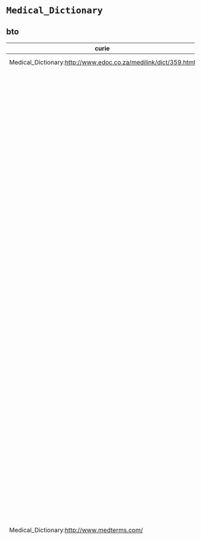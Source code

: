 # `Medical_Dictionary`

## bto

| curie                                                                |   usages | nodes                                                                                                                                                                                                                                                                                                                                                                                                                                                                                                                                                                                                                                                                                                                                                                                                                                                                                                                                                                                                                                                                                                                                                                                                                                                                                                                                                                                                                                                                                                                                                                                                                                                                                                                                                                                                                                                                                                                                                                                                                                                                                                                                                                                                                                                                                                                                                                                                                                                                                                                                                                                                                                                                                                                                                                                                                                                                                                                                                                                                                                                                                                                                                                                                                                                                                                                                                                                                                                                                                                                                                                                                                                                                                                                                                                                                                                                                                                                                                                                                                                                                                                                                                                                                                                                                                                                                                                                                                                                                                                                                                                                                                                                                                                                                                                                                                                                                                                                                                                                                                                                                                                                                                                                                                                                                                                                                                                                                                                                                                                                                                                                                                                                                                                                                                                                                                                                                                                                                                                                                                                                                                                                                                                                                                                                                                                                                                                                                                                                                                                                                                                                                                                                                                                                                                                                                                                                                                                                                                                                                                                                                                                                                                                                                                                                                                                                                                                                                                                                                                                                                                                                                                                                                                                                                                                                                                                                                                                                                                                                                                                                                                                                                                                                                                                                                                                                                                                                                                                                                                                                                                                                                                                                                                                                                                                                                                                                                                                                                                                                                                                                                                                                                                                                                                                                                                                                                                                                                                                                                                                                                                                                                                                                                                                                                                                                                                                                                                                                                                                                                                                                                                                                                                                                                                                                                                                                                                                                                                                                                                                                                                                                                                                                                                                                                                                                                                                                                                                                                                                                                                                                                                                                                                                                                                                                                                                                                                                                                                                                                                                                                                                                                                                                                                                                                                                                                                                                                                                                                                                                                                                                                                                                 |
|----------------------------------------------------------------------|----------|-----------------------------------------------------------------------------------------------------------------------------------------------------------------------------------------------------------------------------------------------------------------------------------------------------------------------------------------------------------------------------------------------------------------------------------------------------------------------------------------------------------------------------------------------------------------------------------------------------------------------------------------------------------------------------------------------------------------------------------------------------------------------------------------------------------------------------------------------------------------------------------------------------------------------------------------------------------------------------------------------------------------------------------------------------------------------------------------------------------------------------------------------------------------------------------------------------------------------------------------------------------------------------------------------------------------------------------------------------------------------------------------------------------------------------------------------------------------------------------------------------------------------------------------------------------------------------------------------------------------------------------------------------------------------------------------------------------------------------------------------------------------------------------------------------------------------------------------------------------------------------------------------------------------------------------------------------------------------------------------------------------------------------------------------------------------------------------------------------------------------------------------------------------------------------------------------------------------------------------------------------------------------------------------------------------------------------------------------------------------------------------------------------------------------------------------------------------------------------------------------------------------------------------------------------------------------------------------------------------------------------------------------------------------------------------------------------------------------------------------------------------------------------------------------------------------------------------------------------------------------------------------------------------------------------------------------------------------------------------------------------------------------------------------------------------------------------------------------------------------------------------------------------------------------------------------------------------------------------------------------------------------------------------------------------------------------------------------------------------------------------------------------------------------------------------------------------------------------------------------------------------------------------------------------------------------------------------------------------------------------------------------------------------------------------------------------------------------------------------------------------------------------------------------------------------------------------------------------------------------------------------------------------------------------------------------------------------------------------------------------------------------------------------------------------------------------------------------------------------------------------------------------------------------------------------------------------------------------------------------------------------------------------------------------------------------------------------------------------------------------------------------------------------------------------------------------------------------------------------------------------------------------------------------------------------------------------------------------------------------------------------------------------------------------------------------------------------------------------------------------------------------------------------------------------------------------------------------------------------------------------------------------------------------------------------------------------------------------------------------------------------------------------------------------------------------------------------------------------------------------------------------------------------------------------------------------------------------------------------------------------------------------------------------------------------------------------------------------------------------------------------------------------------------------------------------------------------------------------------------------------------------------------------------------------------------------------------------------------------------------------------------------------------------------------------------------------------------------------------------------------------------------------------------------------------------------------------------------------------------------------------------------------------------------------------------------------------------------------------------------------------------------------------------------------------------------------------------------------------------------------------------------------------------------------------------------------------------------------------------------------------------------------------------------------------------------------------------------------------------------------------------------------------------------------------------------------------------------------------------------------------------------------------------------------------------------------------------------------------------------------------------------------------------------------------------------------------------------------------------------------------------------------------------------------------------------------------------------------------------------------------------------------------------------------------------------------------------------------------------------------------------------------------------------------------------------------------------------------------------------------------------------------------------------------------------------------------------------------------------------------------------------------------------------------------------------------------------------------------------------------------------------------------------------------------------------------------------------------------------------------------------------------------------------------------------------------------------------------------------------------------------------------------------------------------------------------------------------------------------------------------------------------------------------------------------------------------------------------------------------------------------------------------------------------------------------------------------------------------------------------------------------------------------------------------------------------------------------------------------------------------------------------------------------------------------------------------------------------------------------------------------------------------------------------------------------------------------------------------------------------------------------------------------------------------------------------------------------------------------------------------------------------------------------------------------------------------------------------------------------------------------------------------------------------------------------------------------------------------------------------------------------------------------------------------------------------------------------------------------------------------------------------------------------------------------------------------------------------------------------------------------------------------------------------------------------------------------------------------------------------------------------------------------------------------------------------------------------------------------------------------------------------------------------------------------------------------------------------------------------------------------------------------------------------------------------------------------------------------------------------------------------------------------------------------------------------------------------------------------------------------------------------------------------------------------------------------------------------------------------------------------------------------------------------------------------------------------------------------------------------------------------------------------------------------------------------------------------------------------------------------------------------------------------------------------------------------------------------------------------------------------------------------------------------------------------------------------------------------------------------------------------------------------------------------------------------------------------------------------------------------------------------------------------------------------------------------------------------------------------------------------------------------------------------------------------------------------------------------------------------------------------------------------------------------------------------------------------------------------------------------------------------------------------------------------------------------------------------------------------------------------------------------------------------------------------------------------------------------------------------------------------------------------------------------------------------------------------------------------------------------------------------------------------------------------------------------------------------------------------------------------------------------------------------------------------------------------------------------------------------------------------------------------------------------------------------------------------------------------------------------------------------------------------------------------------------------------------------------------------------------------------------------------------------------------------------------------------------------------------------------------------------------------------------------------------------------------------------------------------------------------------------------------------------------------------------------------------------------------------------------------------------------------------------------------------------------------------------------------------|
| Medical_Dictionary:http://www.edoc.co.za/medilink/dict/359.html      |        1 | [http://purl.obolibrary.org/obo/BTO:0000025](https://bioregistry.io/http://purl.obolibrary.org/obo/BTO:0000025)                                                                                                                                                                                                                                                                                                                                                                                                                                                                                                                                                                                                                                                                                                                                                                                                                                                                                                                                                                                                                                                                                                                                                                                                                                                                                                                                                                                                                                                                                                                                                                                                                                                                                                                                                                                                                                                                                                                                                                                                                                                                                                                                                                                                                                                                                                                                                                                                                                                                                                                                                                                                                                                                                                                                                                                                                                                                                                                                                                                                                                                                                                                                                                                                                                                                                                                                                                                                                                                                                                                                                                                                                                                                                                                                                                                                                                                                                                                                                                                                                                                                                                                                                                                                                                                                                                                                                                                                                                                                                                                                                                                                                                                                                                                                                                                                                                                                                                                                                                                                                                                                                                                                                                                                                                                                                                                                                                                                                                                                                                                                                                                                                                                                                                                                                                                                                                                                                                                                                                                                                                                                                                                                                                                                                                                                                                                                                                                                                                                                                                                                                                                                                                                                                                                                                                                                                                                                                                                                                                                                                                                                                                                                                                                                                                                                                                                                                                                                                                                                                                                                                                                                                                                                                                                                                                                                                                                                                                                                                                                                                                                                                                                                                                                                                                                                                                                                                                                                                                                                                                                                                                                                                                                                                                                                                                                                                                                                                                                                                                                                                                                                                                                                                                                                                                                                                                                                                                                                                                                                                                                                                                                                                                                                                                                                                                                                                                                                                                                                                                                                                                                                                                                                                                                                                                                                                                                                                                                                                                                                                                                                                                                                                                                                                                                                                                                                                                                                                                                                                                                                                                                                                                                                                                                                                                                                                                                                                                                                                                                                                                                                                                                                                                                                                                                                                                                                                                                                                                                                                                                                       |
| Medical_Dictionary:http://www.medterms.com/                          |       61 | [http://purl.obolibrary.org/obo/BTO:0000035](https://bioregistry.io/http://purl.obolibrary.org/obo/BTO:0000035), [http://purl.obolibrary.org/obo/BTO:0000081](https://bioregistry.io/http://purl.obolibrary.org/obo/BTO:0000081), [http://purl.obolibrary.org/obo/BTO:0000227](https://bioregistry.io/http://purl.obolibrary.org/obo/BTO:0000227), [http://purl.obolibrary.org/obo/BTO:0000654](https://bioregistry.io/http://purl.obolibrary.org/obo/BTO:0000654), [http://purl.obolibrary.org/obo/BTO:0000966](https://bioregistry.io/http://purl.obolibrary.org/obo/BTO:0000966), [http://purl.obolibrary.org/obo/BTO:0001027](https://bioregistry.io/http://purl.obolibrary.org/obo/BTO:0001027), [http://purl.obolibrary.org/obo/BTO:0001028](https://bioregistry.io/http://purl.obolibrary.org/obo/BTO:0001028), [http://purl.obolibrary.org/obo/BTO:0001076](https://bioregistry.io/http://purl.obolibrary.org/obo/BTO:0001076), [http://purl.obolibrary.org/obo/BTO:0001286](https://bioregistry.io/http://purl.obolibrary.org/obo/BTO:0001286), [http://purl.obolibrary.org/obo/BTO:0001298](https://bioregistry.io/http://purl.obolibrary.org/obo/BTO:0001298), [http://purl.obolibrary.org/obo/BTO:0001573](https://bioregistry.io/http://purl.obolibrary.org/obo/BTO:0001573), [http://purl.obolibrary.org/obo/BTO:0001629](https://bioregistry.io/http://purl.obolibrary.org/obo/BTO:0001629), [http://purl.obolibrary.org/obo/BTO:0001630](https://bioregistry.io/http://purl.obolibrary.org/obo/BTO:0001630), [http://purl.obolibrary.org/obo/BTO:0001631](https://bioregistry.io/http://purl.obolibrary.org/obo/BTO:0001631), [http://purl.obolibrary.org/obo/BTO:0001702](https://bioregistry.io/http://purl.obolibrary.org/obo/BTO:0001702), [http://purl.obolibrary.org/obo/BTO:0001703](https://bioregistry.io/http://purl.obolibrary.org/obo/BTO:0001703), [http://purl.obolibrary.org/obo/BTO:0001774](https://bioregistry.io/http://purl.obolibrary.org/obo/BTO:0001774), [http://purl.obolibrary.org/obo/BTO:0001997](https://bioregistry.io/http://purl.obolibrary.org/obo/BTO:0001997), [http://purl.obolibrary.org/obo/BTO:0002042](https://bioregistry.io/http://purl.obolibrary.org/obo/BTO:0002042), [http://purl.obolibrary.org/obo/BTO:0002059](https://bioregistry.io/http://purl.obolibrary.org/obo/BTO:0002059), [http://purl.obolibrary.org/obo/BTO:0002373](https://bioregistry.io/http://purl.obolibrary.org/obo/BTO:0002373), [http://purl.obolibrary.org/obo/BTO:0002672](https://bioregistry.io/http://purl.obolibrary.org/obo/BTO:0002672), [http://purl.obolibrary.org/obo/BTO:0002698](https://bioregistry.io/http://purl.obolibrary.org/obo/BTO:0002698), [http://purl.obolibrary.org/obo/BTO:0002781](https://bioregistry.io/http://purl.obolibrary.org/obo/BTO:0002781), [http://purl.obolibrary.org/obo/BTO:0002782](https://bioregistry.io/http://purl.obolibrary.org/obo/BTO:0002782), [http://purl.obolibrary.org/obo/BTO:0002783](https://bioregistry.io/http://purl.obolibrary.org/obo/BTO:0002783), [http://purl.obolibrary.org/obo/BTO:0002820](https://bioregistry.io/http://purl.obolibrary.org/obo/BTO:0002820), [http://purl.obolibrary.org/obo/BTO:0002843](https://bioregistry.io/http://purl.obolibrary.org/obo/BTO:0002843), [http://purl.obolibrary.org/obo/BTO:0002844](https://bioregistry.io/http://purl.obolibrary.org/obo/BTO:0002844), [http://purl.obolibrary.org/obo/BTO:0003120](https://bioregistry.io/http://purl.obolibrary.org/obo/BTO:0003120), [http://purl.obolibrary.org/obo/BTO:0003168](https://bioregistry.io/http://purl.obolibrary.org/obo/BTO:0003168), [http://purl.obolibrary.org/obo/BTO:0003271](https://bioregistry.io/http://purl.obolibrary.org/obo/BTO:0003271), [http://purl.obolibrary.org/obo/BTO:0003272](https://bioregistry.io/http://purl.obolibrary.org/obo/BTO:0003272), [http://purl.obolibrary.org/obo/BTO:0003358](https://bioregistry.io/http://purl.obolibrary.org/obo/BTO:0003358), [http://purl.obolibrary.org/obo/BTO:0003395](https://bioregistry.io/http://purl.obolibrary.org/obo/BTO:0003395), [http://purl.obolibrary.org/obo/BTO:0003497](https://bioregistry.io/http://purl.obolibrary.org/obo/BTO:0003497), [http://purl.obolibrary.org/obo/BTO:0003616](https://bioregistry.io/http://purl.obolibrary.org/obo/BTO:0003616), [http://purl.obolibrary.org/obo/BTO:0003744](https://bioregistry.io/http://purl.obolibrary.org/obo/BTO:0003744), [http://purl.obolibrary.org/obo/BTO:0003745](https://bioregistry.io/http://purl.obolibrary.org/obo/BTO:0003745), [http://purl.obolibrary.org/obo/BTO:0003833](https://bioregistry.io/http://purl.obolibrary.org/obo/BTO:0003833), [http://purl.obolibrary.org/obo/BTO:0003848](https://bioregistry.io/http://purl.obolibrary.org/obo/BTO:0003848), [http://purl.obolibrary.org/obo/BTO:0004052](https://bioregistry.io/http://purl.obolibrary.org/obo/BTO:0004052), [http://purl.obolibrary.org/obo/BTO:0004140](https://bioregistry.io/http://purl.obolibrary.org/obo/BTO:0004140), [http://purl.obolibrary.org/obo/BTO:0004255](https://bioregistry.io/http://purl.obolibrary.org/obo/BTO:0004255), [http://purl.obolibrary.org/obo/BTO:0004258](https://bioregistry.io/http://purl.obolibrary.org/obo/BTO:0004258), [http://purl.obolibrary.org/obo/BTO:0004261](https://bioregistry.io/http://purl.obolibrary.org/obo/BTO:0004261), [http://purl.obolibrary.org/obo/BTO:0004293](https://bioregistry.io/http://purl.obolibrary.org/obo/BTO:0004293), [http://purl.obolibrary.org/obo/BTO:0004294](https://bioregistry.io/http://purl.obolibrary.org/obo/BTO:0004294), [http://purl.obolibrary.org/obo/BTO:0004307](https://bioregistry.io/http://purl.obolibrary.org/obo/BTO:0004307), [http://purl.obolibrary.org/obo/BTO:0004363](https://bioregistry.io/http://purl.obolibrary.org/obo/BTO:0004363), [http://purl.obolibrary.org/obo/BTO:0004364](https://bioregistry.io/http://purl.obolibrary.org/obo/BTO:0004364), [http://purl.obolibrary.org/obo/BTO:0004534](https://bioregistry.io/http://purl.obolibrary.org/obo/BTO:0004534), [http://purl.obolibrary.org/obo/BTO:0004628](https://bioregistry.io/http://purl.obolibrary.org/obo/BTO:0004628), [http://purl.obolibrary.org/obo/BTO:0004642](https://bioregistry.io/http://purl.obolibrary.org/obo/BTO:0004642), [http://purl.obolibrary.org/obo/BTO:0004709](https://bioregistry.io/http://purl.obolibrary.org/obo/BTO:0004709), [http://purl.obolibrary.org/obo/BTO:0004779](https://bioregistry.io/http://purl.obolibrary.org/obo/BTO:0004779), [http://purl.obolibrary.org/obo/BTO:0004973](https://bioregistry.io/http://purl.obolibrary.org/obo/BTO:0004973), [http://purl.obolibrary.org/obo/BTO:0004974](https://bioregistry.io/http://purl.obolibrary.org/obo/BTO:0004974), [http://purl.obolibrary.org/obo/BTO:0004976](https://bioregistry.io/http://purl.obolibrary.org/obo/BTO:0004976), [http://purl.obolibrary.org/obo/BTO:0005089](https://bioregistry.io/http://purl.obolibrary.org/obo/BTO:0005089), [http://purl.obolibrary.org/obo/BTO:0005257](https://bioregistry.io/http://purl.obolibrary.org/obo/BTO:0005257)                                                                                                                                                                                                                                                                                                                                                                                                                                                                                                                                                                                                                                                                                                                                                                                                                                                                                                                                                                                                                                                                                                                                                                                                                                                                                                                                                                                                                                                                                                                                                                                                                                                                                                                                                                                                                                                                                                                                                                                                                                                                                                                                                                                                                                                                                                                                                                                                                                                                                                                                                                                                                                                                                                                                                                                                                                                                                                                                                                                                                                                                                                                                                                                                                                                                                                                                                                                                                                                                                                                                                                                                                                                                                                                                                                                                                                                                                                                                                                                                                                                                                                                                                                                                                                                                                                                                                                                                                                                                                                                                                                                                                                                                                                                                                                                                                                                                                                                                           |
| Medical_Dictionary:http://medical-dictionary.thefreedictionary.com/  |      103 | [http://purl.obolibrary.org/obo/BTO:0000407](https://bioregistry.io/http://purl.obolibrary.org/obo/BTO:0000407), [http://purl.obolibrary.org/obo/BTO:0000618](https://bioregistry.io/http://purl.obolibrary.org/obo/BTO:0000618), [http://purl.obolibrary.org/obo/BTO:0001775](https://bioregistry.io/http://purl.obolibrary.org/obo/BTO:0001775), [http://purl.obolibrary.org/obo/BTO:0002204](https://bioregistry.io/http://purl.obolibrary.org/obo/BTO:0002204), [http://purl.obolibrary.org/obo/BTO:0002326](https://bioregistry.io/http://purl.obolibrary.org/obo/BTO:0002326), [http://purl.obolibrary.org/obo/BTO:0002695](https://bioregistry.io/http://purl.obolibrary.org/obo/BTO:0002695), [http://purl.obolibrary.org/obo/BTO:0002861](https://bioregistry.io/http://purl.obolibrary.org/obo/BTO:0002861), [http://purl.obolibrary.org/obo/BTO:0003095](https://bioregistry.io/http://purl.obolibrary.org/obo/BTO:0003095), [http://purl.obolibrary.org/obo/BTO:0003388](https://bioregistry.io/http://purl.obolibrary.org/obo/BTO:0003388), [http://purl.obolibrary.org/obo/BTO:0003604](https://bioregistry.io/http://purl.obolibrary.org/obo/BTO:0003604), [http://purl.obolibrary.org/obo/BTO:0003736](https://bioregistry.io/http://purl.obolibrary.org/obo/BTO:0003736), [http://purl.obolibrary.org/obo/BTO:0003751](https://bioregistry.io/http://purl.obolibrary.org/obo/BTO:0003751), [http://purl.obolibrary.org/obo/BTO:0003752](https://bioregistry.io/http://purl.obolibrary.org/obo/BTO:0003752), [http://purl.obolibrary.org/obo/BTO:0003791](https://bioregistry.io/http://purl.obolibrary.org/obo/BTO:0003791), [http://purl.obolibrary.org/obo/BTO:0003871](https://bioregistry.io/http://purl.obolibrary.org/obo/BTO:0003871), [http://purl.obolibrary.org/obo/BTO:0003939](https://bioregistry.io/http://purl.obolibrary.org/obo/BTO:0003939), [http://purl.obolibrary.org/obo/BTO:0003995](https://bioregistry.io/http://purl.obolibrary.org/obo/BTO:0003995), [http://purl.obolibrary.org/obo/BTO:0003996](https://bioregistry.io/http://purl.obolibrary.org/obo/BTO:0003996), [http://purl.obolibrary.org/obo/BTO:0004032](https://bioregistry.io/http://purl.obolibrary.org/obo/BTO:0004032), [http://purl.obolibrary.org/obo/BTO:0004033](https://bioregistry.io/http://purl.obolibrary.org/obo/BTO:0004033), [http://purl.obolibrary.org/obo/BTO:0004038](https://bioregistry.io/http://purl.obolibrary.org/obo/BTO:0004038), [http://purl.obolibrary.org/obo/BTO:0004138](https://bioregistry.io/http://purl.obolibrary.org/obo/BTO:0004138), [http://purl.obolibrary.org/obo/BTO:0004147](https://bioregistry.io/http://purl.obolibrary.org/obo/BTO:0004147), [http://purl.obolibrary.org/obo/BTO:0004148](https://bioregistry.io/http://purl.obolibrary.org/obo/BTO:0004148), [http://purl.obolibrary.org/obo/BTO:0004149](https://bioregistry.io/http://purl.obolibrary.org/obo/BTO:0004149), [http://purl.obolibrary.org/obo/BTO:0004150](https://bioregistry.io/http://purl.obolibrary.org/obo/BTO:0004150), [http://purl.obolibrary.org/obo/BTO:0004196](https://bioregistry.io/http://purl.obolibrary.org/obo/BTO:0004196), [http://purl.obolibrary.org/obo/BTO:0004304](https://bioregistry.io/http://purl.obolibrary.org/obo/BTO:0004304), [http://purl.obolibrary.org/obo/BTO:0004375](https://bioregistry.io/http://purl.obolibrary.org/obo/BTO:0004375), [http://purl.obolibrary.org/obo/BTO:0004518](https://bioregistry.io/http://purl.obolibrary.org/obo/BTO:0004518), [http://purl.obolibrary.org/obo/BTO:0004524](https://bioregistry.io/http://purl.obolibrary.org/obo/BTO:0004524), [http://purl.obolibrary.org/obo/BTO:0004528](https://bioregistry.io/http://purl.obolibrary.org/obo/BTO:0004528), [http://purl.obolibrary.org/obo/BTO:0004558](https://bioregistry.io/http://purl.obolibrary.org/obo/BTO:0004558), [http://purl.obolibrary.org/obo/BTO:0004570](https://bioregistry.io/http://purl.obolibrary.org/obo/BTO:0004570), [http://purl.obolibrary.org/obo/BTO:0004593](https://bioregistry.io/http://purl.obolibrary.org/obo/BTO:0004593), [http://purl.obolibrary.org/obo/BTO:0004657](https://bioregistry.io/http://purl.obolibrary.org/obo/BTO:0004657), [http://purl.obolibrary.org/obo/BTO:0004685](https://bioregistry.io/http://purl.obolibrary.org/obo/BTO:0004685), [http://purl.obolibrary.org/obo/BTO:0004686](https://bioregistry.io/http://purl.obolibrary.org/obo/BTO:0004686), [http://purl.obolibrary.org/obo/BTO:0004695](https://bioregistry.io/http://purl.obolibrary.org/obo/BTO:0004695), [http://purl.obolibrary.org/obo/BTO:0004705](https://bioregistry.io/http://purl.obolibrary.org/obo/BTO:0004705), [http://purl.obolibrary.org/obo/BTO:0004706](https://bioregistry.io/http://purl.obolibrary.org/obo/BTO:0004706), [http://purl.obolibrary.org/obo/BTO:0004707](https://bioregistry.io/http://purl.obolibrary.org/obo/BTO:0004707), [http://purl.obolibrary.org/obo/BTO:0004708](https://bioregistry.io/http://purl.obolibrary.org/obo/BTO:0004708), [http://purl.obolibrary.org/obo/BTO:0004901](https://bioregistry.io/http://purl.obolibrary.org/obo/BTO:0004901), [http://purl.obolibrary.org/obo/BTO:0004902](https://bioregistry.io/http://purl.obolibrary.org/obo/BTO:0004902), [http://purl.obolibrary.org/obo/BTO:0004913](https://bioregistry.io/http://purl.obolibrary.org/obo/BTO:0004913), [http://purl.obolibrary.org/obo/BTO:0004980](https://bioregistry.io/http://purl.obolibrary.org/obo/BTO:0004980), [http://purl.obolibrary.org/obo/BTO:0004982](https://bioregistry.io/http://purl.obolibrary.org/obo/BTO:0004982), [http://purl.obolibrary.org/obo/BTO:0004985](https://bioregistry.io/http://purl.obolibrary.org/obo/BTO:0004985), [http://purl.obolibrary.org/obo/BTO:0004998](https://bioregistry.io/http://purl.obolibrary.org/obo/BTO:0004998), [http://purl.obolibrary.org/obo/BTO:0005007](https://bioregistry.io/http://purl.obolibrary.org/obo/BTO:0005007), [http://purl.obolibrary.org/obo/BTO:0005078](https://bioregistry.io/http://purl.obolibrary.org/obo/BTO:0005078), [http://purl.obolibrary.org/obo/BTO:0005081](https://bioregistry.io/http://purl.obolibrary.org/obo/BTO:0005081), [http://purl.obolibrary.org/obo/BTO:0005084](https://bioregistry.io/http://purl.obolibrary.org/obo/BTO:0005084), [http://purl.obolibrary.org/obo/BTO:0005115](https://bioregistry.io/http://purl.obolibrary.org/obo/BTO:0005115), [http://purl.obolibrary.org/obo/BTO:0005132](https://bioregistry.io/http://purl.obolibrary.org/obo/BTO:0005132), [http://purl.obolibrary.org/obo/BTO:0005151](https://bioregistry.io/http://purl.obolibrary.org/obo/BTO:0005151), [http://purl.obolibrary.org/obo/BTO:0005313](https://bioregistry.io/http://purl.obolibrary.org/obo/BTO:0005313), [http://purl.obolibrary.org/obo/BTO:0005318](https://bioregistry.io/http://purl.obolibrary.org/obo/BTO:0005318), [http://purl.obolibrary.org/obo/BTO:0005414](https://bioregistry.io/http://purl.obolibrary.org/obo/BTO:0005414), [http://purl.obolibrary.org/obo/BTO:0005454](https://bioregistry.io/http://purl.obolibrary.org/obo/BTO:0005454), [http://purl.obolibrary.org/obo/BTO:0005563](https://bioregistry.io/http://purl.obolibrary.org/obo/BTO:0005563), [http://purl.obolibrary.org/obo/BTO:0005567](https://bioregistry.io/http://purl.obolibrary.org/obo/BTO:0005567), [http://purl.obolibrary.org/obo/BTO:0005579](https://bioregistry.io/http://purl.obolibrary.org/obo/BTO:0005579), [http://purl.obolibrary.org/obo/BTO:0005610](https://bioregistry.io/http://purl.obolibrary.org/obo/BTO:0005610), [http://purl.obolibrary.org/obo/BTO:0005618](https://bioregistry.io/http://purl.obolibrary.org/obo/BTO:0005618), [http://purl.obolibrary.org/obo/BTO:0005626](https://bioregistry.io/http://purl.obolibrary.org/obo/BTO:0005626), [http://purl.obolibrary.org/obo/BTO:0005630](https://bioregistry.io/http://purl.obolibrary.org/obo/BTO:0005630), [http://purl.obolibrary.org/obo/BTO:0005676](https://bioregistry.io/http://purl.obolibrary.org/obo/BTO:0005676), [http://purl.obolibrary.org/obo/BTO:0005695](https://bioregistry.io/http://purl.obolibrary.org/obo/BTO:0005695), [http://purl.obolibrary.org/obo/BTO:0005759](https://bioregistry.io/http://purl.obolibrary.org/obo/BTO:0005759), [http://purl.obolibrary.org/obo/BTO:0005799](https://bioregistry.io/http://purl.obolibrary.org/obo/BTO:0005799), [http://purl.obolibrary.org/obo/BTO:0005817](https://bioregistry.io/http://purl.obolibrary.org/obo/BTO:0005817), [http://purl.obolibrary.org/obo/BTO:0005822](https://bioregistry.io/http://purl.obolibrary.org/obo/BTO:0005822), [http://purl.obolibrary.org/obo/BTO:0005824](https://bioregistry.io/http://purl.obolibrary.org/obo/BTO:0005824), [http://purl.obolibrary.org/obo/BTO:0005829](https://bioregistry.io/http://purl.obolibrary.org/obo/BTO:0005829), [http://purl.obolibrary.org/obo/BTO:0005830](https://bioregistry.io/http://purl.obolibrary.org/obo/BTO:0005830), [http://purl.obolibrary.org/obo/BTO:0005831](https://bioregistry.io/http://purl.obolibrary.org/obo/BTO:0005831), [http://purl.obolibrary.org/obo/BTO:0005832](https://bioregistry.io/http://purl.obolibrary.org/obo/BTO:0005832), [http://purl.obolibrary.org/obo/BTO:0005833](https://bioregistry.io/http://purl.obolibrary.org/obo/BTO:0005833), [http://purl.obolibrary.org/obo/BTO:0005834](https://bioregistry.io/http://purl.obolibrary.org/obo/BTO:0005834), [http://purl.obolibrary.org/obo/BTO:0005835](https://bioregistry.io/http://purl.obolibrary.org/obo/BTO:0005835), [http://purl.obolibrary.org/obo/BTO:0005854](https://bioregistry.io/http://purl.obolibrary.org/obo/BTO:0005854), [http://purl.obolibrary.org/obo/BTO:0005877](https://bioregistry.io/http://purl.obolibrary.org/obo/BTO:0005877), [http://purl.obolibrary.org/obo/BTO:0005959](https://bioregistry.io/http://purl.obolibrary.org/obo/BTO:0005959), [http://purl.obolibrary.org/obo/BTO:0005960](https://bioregistry.io/http://purl.obolibrary.org/obo/BTO:0005960), [http://purl.obolibrary.org/obo/BTO:0005981](https://bioregistry.io/http://purl.obolibrary.org/obo/BTO:0005981), [http://purl.obolibrary.org/obo/BTO:0006051](https://bioregistry.io/http://purl.obolibrary.org/obo/BTO:0006051), [http://purl.obolibrary.org/obo/BTO:0006175](https://bioregistry.io/http://purl.obolibrary.org/obo/BTO:0006175), [http://purl.obolibrary.org/obo/BTO:0006176](https://bioregistry.io/http://purl.obolibrary.org/obo/BTO:0006176), [http://purl.obolibrary.org/obo/BTO:0006177](https://bioregistry.io/http://purl.obolibrary.org/obo/BTO:0006177), [http://purl.obolibrary.org/obo/BTO:0006178](https://bioregistry.io/http://purl.obolibrary.org/obo/BTO:0006178), [http://purl.obolibrary.org/obo/BTO:0006179](https://bioregistry.io/http://purl.obolibrary.org/obo/BTO:0006179), [http://purl.obolibrary.org/obo/BTO:0006180](https://bioregistry.io/http://purl.obolibrary.org/obo/BTO:0006180), [http://purl.obolibrary.org/obo/BTO:0006184](https://bioregistry.io/http://purl.obolibrary.org/obo/BTO:0006184), [http://purl.obolibrary.org/obo/BTO:0006193](https://bioregistry.io/http://purl.obolibrary.org/obo/BTO:0006193), [http://purl.obolibrary.org/obo/BTO:0006205](https://bioregistry.io/http://purl.obolibrary.org/obo/BTO:0006205), [http://purl.obolibrary.org/obo/BTO:0006223](https://bioregistry.io/http://purl.obolibrary.org/obo/BTO:0006223), [http://purl.obolibrary.org/obo/BTO:0006238](https://bioregistry.io/http://purl.obolibrary.org/obo/BTO:0006238), [http://purl.obolibrary.org/obo/BTO:0006266](https://bioregistry.io/http://purl.obolibrary.org/obo/BTO:0006266), [http://purl.obolibrary.org/obo/BTO:0006267](https://bioregistry.io/http://purl.obolibrary.org/obo/BTO:0006267), [http://purl.obolibrary.org/obo/BTO:0006300](https://bioregistry.io/http://purl.obolibrary.org/obo/BTO:0006300), [http://purl.obolibrary.org/obo/BTO:0006357](https://bioregistry.io/http://purl.obolibrary.org/obo/BTO:0006357) |
| Medical_Dictionary:http://cancerweb.ncl.ac.uk/omd/                   |        1 | [http://purl.obolibrary.org/obo/BTO:0000621](https://bioregistry.io/http://purl.obolibrary.org/obo/BTO:0000621)                                                                                                                                                                                                                                                                                                                                                                                                                                                                                                                                                                                                                                                                                                                                                                                                                                                                                                                                                                                                                                                                                                                                                                                                                                                                                                                                                                                                                                                                                                                                                                                                                                                                                                                                                                                                                                                                                                                                                                                                                                                                                                                                                                                                                                                                                                                                                                                                                                                                                                                                                                                                                                                                                                                                                                                                                                                                                                                                                                                                                                                                                                                                                                                                                                                                                                                                                                                                                                                                                                                                                                                                                                                                                                                                                                                                                                                                                                                                                                                                                                                                                                                                                                                                                                                                                                                                                                                                                                                                                                                                                                                                                                                                                                                                                                                                                                                                                                                                                                                                                                                                                                                                                                                                                                                                                                                                                                                                                                                                                                                                                                                                                                                                                                                                                                                                                                                                                                                                                                                                                                                                                                                                                                                                                                                                                                                                                                                                                                                                                                                                                                                                                                                                                                                                                                                                                                                                                                                                                                                                                                                                                                                                                                                                                                                                                                                                                                                                                                                                                                                                                                                                                                                                                                                                                                                                                                                                                                                                                                                                                                                                                                                                                                                                                                                                                                                                                                                                                                                                                                                                                                                                                                                                                                                                                                                                                                                                                                                                                                                                                                                                                                                                                                                                                                                                                                                                                                                                                                                                                                                                                                                                                                                                                                                                                                                                                                                                                                                                                                                                                                                                                                                                                                                                                                                                                                                                                                                                                                                                                                                                                                                                                                                                                                                                                                                                                                                                                                                                                                                                                                                                                                                                                                                                                                                                                                                                                                                                                                                                                                                                                                                                                                                                                                                                                                                                                                                                                                                                                                                                       |
| Medical_Dictionary:http://www.medilexicon.com/                       |       27 | [http://purl.obolibrary.org/obo/BTO:0002700](https://bioregistry.io/http://purl.obolibrary.org/obo/BTO:0002700), [http://purl.obolibrary.org/obo/BTO:0002705](https://bioregistry.io/http://purl.obolibrary.org/obo/BTO:0002705), [http://purl.obolibrary.org/obo/BTO:0003164](https://bioregistry.io/http://purl.obolibrary.org/obo/BTO:0003164), [http://purl.obolibrary.org/obo/BTO:0003175](https://bioregistry.io/http://purl.obolibrary.org/obo/BTO:0003175), [http://purl.obolibrary.org/obo/BTO:0003176](https://bioregistry.io/http://purl.obolibrary.org/obo/BTO:0003176), [http://purl.obolibrary.org/obo/BTO:0003672](https://bioregistry.io/http://purl.obolibrary.org/obo/BTO:0003672), [http://purl.obolibrary.org/obo/BTO:0003738](https://bioregistry.io/http://purl.obolibrary.org/obo/BTO:0003738), [http://purl.obolibrary.org/obo/BTO:0003786](https://bioregistry.io/http://purl.obolibrary.org/obo/BTO:0003786), [http://purl.obolibrary.org/obo/BTO:0003787](https://bioregistry.io/http://purl.obolibrary.org/obo/BTO:0003787), [http://purl.obolibrary.org/obo/BTO:0003788](https://bioregistry.io/http://purl.obolibrary.org/obo/BTO:0003788), [http://purl.obolibrary.org/obo/BTO:0003940](https://bioregistry.io/http://purl.obolibrary.org/obo/BTO:0003940), [http://purl.obolibrary.org/obo/BTO:0004235](https://bioregistry.io/http://purl.obolibrary.org/obo/BTO:0004235), [http://purl.obolibrary.org/obo/BTO:0004271](https://bioregistry.io/http://purl.obolibrary.org/obo/BTO:0004271), [http://purl.obolibrary.org/obo/BTO:0004548](https://bioregistry.io/http://purl.obolibrary.org/obo/BTO:0004548), [http://purl.obolibrary.org/obo/BTO:0004549](https://bioregistry.io/http://purl.obolibrary.org/obo/BTO:0004549), [http://purl.obolibrary.org/obo/BTO:0004550](https://bioregistry.io/http://purl.obolibrary.org/obo/BTO:0004550), [http://purl.obolibrary.org/obo/BTO:0004579](https://bioregistry.io/http://purl.obolibrary.org/obo/BTO:0004579), [http://purl.obolibrary.org/obo/BTO:0004678](https://bioregistry.io/http://purl.obolibrary.org/obo/BTO:0004678), [http://purl.obolibrary.org/obo/BTO:0004688](https://bioregistry.io/http://purl.obolibrary.org/obo/BTO:0004688), [http://purl.obolibrary.org/obo/BTO:0004691](https://bioregistry.io/http://purl.obolibrary.org/obo/BTO:0004691), [http://purl.obolibrary.org/obo/BTO:0004701](https://bioregistry.io/http://purl.obolibrary.org/obo/BTO:0004701), [http://purl.obolibrary.org/obo/BTO:0004702](https://bioregistry.io/http://purl.obolibrary.org/obo/BTO:0004702), [http://purl.obolibrary.org/obo/BTO:0004908](https://bioregistry.io/http://purl.obolibrary.org/obo/BTO:0004908), [http://purl.obolibrary.org/obo/BTO:0005010](https://bioregistry.io/http://purl.obolibrary.org/obo/BTO:0005010), [http://purl.obolibrary.org/obo/BTO:0005602](https://bioregistry.io/http://purl.obolibrary.org/obo/BTO:0005602), [http://purl.obolibrary.org/obo/BTO:0005603](https://bioregistry.io/http://purl.obolibrary.org/obo/BTO:0005603), [http://purl.obolibrary.org/obo/BTO:0005891](https://bioregistry.io/http://purl.obolibrary.org/obo/BTO:0005891)                                                                                                                                                                                                                                                                                                                                                                                                                                                                                                                                                                                                                                                                                                                                                                                                                                                                                                                                                                                                                                                                                                                                                                                                                                                                                                                                                                                                                                                                                                                                                                                                                                                                                                                                                                                                                                                                                                                                                                                                                                                                                                                                                                                                                                                                                                                                                                                                                                                                                                                                                                                                                                                                                                                                                                                                                                                                                                                                                                                                                                                                                                                                                                                                                                                                                                                                                                                                                                                                                                                                                                                                                                                                                                                                                                                                                                                                                                                                                                                                                                                                                                                                                                                                                                                                                                                                                                                                                                                                                                                                                                                                                                                                                                                                                                                                                                                                                                                                                                                                                                                                                                                                                                                                                                                                                                                                                                                                                                                                                                                                                                                                                                                                                                                                                                                                                                                                                                                                                                                                                                                                                                                                                                                                                                                                                                                                                                                                                                                                                                                                                                                                                                                                                                                                                                                                                                                                                                                                                                                                                                                                                                                                                                                                                                                                                                                                                                                                                                                                                                                                                                                                                                                                                                                                                                                                                                                                                                                                                                                                                                                                                                                                                                                                                                                                                                                                                                                                                                                                                                                                                                                                                                                                                                                                                                                                                                                                                                                                             |
| Medical_Dictionary:http://www.medicineonline.com/                    |        1 | [http://purl.obolibrary.org/obo/BTO:0003669](https://bioregistry.io/http://purl.obolibrary.org/obo/BTO:0003669)                                                                                                                                                                                                                                                                                                                                                                                                                                                                                                                                                                                                                                                                                                                                                                                                                                                                                                                                                                                                                                                                                                                                                                                                                                                                                                                                                                                                                                                                                                                                                                                                                                                                                                                                                                                                                                                                                                                                                                                                                                                                                                                                                                                                                                                                                                                                                                                                                                                                                                                                                                                                                                                                                                                                                                                                                                                                                                                                                                                                                                                                                                                                                                                                                                                                                                                                                                                                                                                                                                                                                                                                                                                                                                                                                                                                                                                                                                                                                                                                                                                                                                                                                                                                                                                                                                                                                                                                                                                                                                                                                                                                                                                                                                                                                                                                                                                                                                                                                                                                                                                                                                                                                                                                                                                                                                                                                                                                                                                                                                                                                                                                                                                                                                                                                                                                                                                                                                                                                                                                                                                                                                                                                                                                                                                                                                                                                                                                                                                                                                                                                                                                                                                                                                                                                                                                                                                                                                                                                                                                                                                                                                                                                                                                                                                                                                                                                                                                                                                                                                                                                                                                                                                                                                                                                                                                                                                                                                                                                                                                                                                                                                                                                                                                                                                                                                                                                                                                                                                                                                                                                                                                                                                                                                                                                                                                                                                                                                                                                                                                                                                                                                                                                                                                                                                                                                                                                                                                                                                                                                                                                                                                                                                                                                                                                                                                                                                                                                                                                                                                                                                                                                                                                                                                                                                                                                                                                                                                                                                                                                                                                                                                                                                                                                                                                                                                                                                                                                                                                                                                                                                                                                                                                                                                                                                                                                                                                                                                                                                                                                                                                                                                                                                                                                                                                                                                                                                                                                                                                                                                       |
| Medical_Dictionary:http\://medical-dictionary.thefreedictionary.com/ |        4 | [http://purl.obolibrary.org/obo/BTO:0006481](https://bioregistry.io/http://purl.obolibrary.org/obo/BTO:0006481), [http://purl.obolibrary.org/obo/BTO:0006486](https://bioregistry.io/http://purl.obolibrary.org/obo/BTO:0006486), [http://purl.obolibrary.org/obo/BTO:0006487](https://bioregistry.io/http://purl.obolibrary.org/obo/BTO:0006487), [http://purl.obolibrary.org/obo/BTO:0006494](https://bioregistry.io/http://purl.obolibrary.org/obo/BTO:0006494)                                                                                                                                                                                                                                                                                                                                                                                                                                                                                                                                                                                                                                                                                                                                                                                                                                                                                                                                                                                                                                                                                                                                                                                                                                                                                                                                                                                                                                                                                                                                                                                                                                                                                                                                                                                                                                                                                                                                                                                                                                                                                                                                                                                                                                                                                                                                                                                                                                                                                                                                                                                                                                                                                                                                                                                                                                                                                                                                                                                                                                                                                                                                                                                                                                                                                                                                                                                                                                                                                                                                                                                                                                                                                                                                                                                                                                                                                                                                                                                                                                                                                                                                                                                                                                                                                                                                                                                                                                                                                                                                                                                                                                                                                                                                                                                                                                                                                                                                                                                                                                                                                                                                                                                                                                                                                                                                                                                                                                                                                                                                                                                                                                                                                                                                                                                                                                                                                                                                                                                                                                                                                                                                                                                                                                                                                                                                                                                                                                                                                                                                                                                                                                                                                                                                                                                                                                                                                                                                                                                                                                                                                                                                                                                                                                                                                                                                                                                                                                                                                                                                                                                                                                                                                                                                                                                                                                                                                                                                                                                                                                                                                                                                                                                                                                                                                                                                                                                                                                                                                                                                                                                                                                                                                                                                                                                                                                                                                                                                                                                                                                                                                                                                                                                                                                                                                                                                                                                                                                                                                                                                                                                                                                                                                                                                                                                                                                                                                                                                                                                                                                                                                                                                                                                                                                                                                                                                                                                                                                                                                                                                                                                                                                                                                                                                                                                                                                                                                                                                                                                                                                                                                                                                                                                                                                                                                                                                                                                                                                                                                                                                                                                                                                                    |
